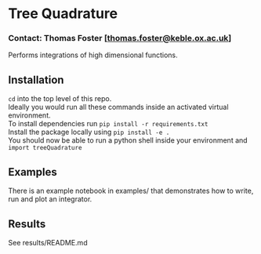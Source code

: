 # Tree Quadrature
### Contact: Thomas Foster [thomas.foster@keble.ox.ac.uk]

Performs integrations of high dimensional functions.

## Installation
```cd``` into the top level of this repo.  
Ideally you would run all these commands inside an activated virtual environment.  
To install dependencies run ```pip install -r requirements.txt```  
Install the package locally using ```pip install -e . ```  
You should now be able to run a python shell inside your environment and ```import treeQuadrature```  

## Examples
There is an example notebook in examples/ that demonstrates how to write, run and plot an integrator.

## Results
See results/README.md
